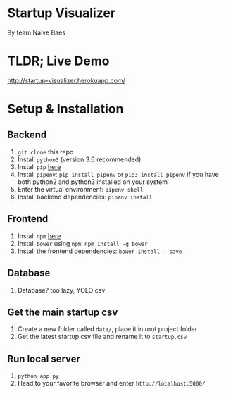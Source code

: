 # Startup Visualizer
By team Naive Baes

# TLDR; Live Demo
http://startup-visualizer.herokuapp.com/

# Setup & Installation
## Backend
1. `git clone` this repo
2. Install `python3` (version 3.6 recommended)
3. Install `pip` <a href="https://pip.pypa.io/en/stable/installing/">here</a>
4. Install `pipenv`: `pip install pipenv` or `pip3 install pipenv` if you have both python2 and python3 installed on your system
5. Enter the virtual environment: `pipenv shell`
6. Install backend dependencies: `pipenv install`

## Frontend
1. Install `npm` <a href="https://www.npmjs.com/get-npm">here</a>
2. Install `bower` using `npm`: `npm install -g bower`
3. Install the frontend dependencies: `bower install --save`

## Database
1. Database? too lazy, YOLO csv

## Get the main startup csv
1. Create a new folder called `data/`, place it in root project folder
2. Get the latest startup csv file and rename it to `startup.csv`

## Run local server
1. `python app.py`
2. Head to your favorite browser and enter `http://localhost:5000/`
